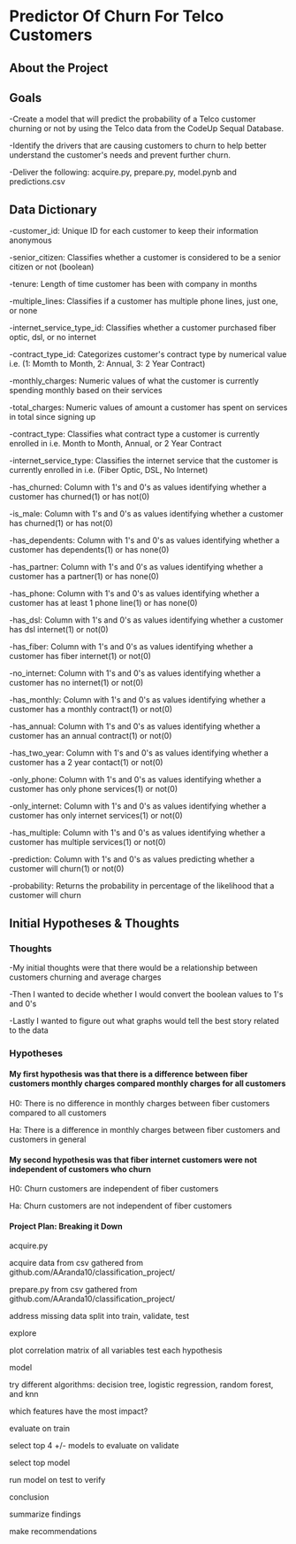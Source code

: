 # Predictor Of Churn For Telco Customers

## About the Project

## Goals

-Create a model that will predict the probability of a Telco customer churning or not by using the Telco data from the CodeUp Sequal Database. 

-Identify the drivers that are causing customers to churn to help better understand the customer's needs and prevent further churn.

-Deliver the following: acquire.py, prepare.py, model.pynb and predictions.csv

## Data Dictionary

-customer_id: Unique ID for each customer to keep their information anonymous   

-senior_citizen: Classifies whether a customer is considered to be a senior citizen or not (boolean)

-tenure: Length of time customer has been with company in months

-multiple_lines: Classifies if a customer has multiple phone lines, just one, or none

-internet_service_type_id: Classifies whether a customer purchased fiber optic, dsl, or no internet

-contract_type_id: Categorizes customer's contract type by numerical value i.e. (1: Momth to Month, 2: Annual, 3: 2 Year Contract)

-monthly_charges: Numeric values of what the customer is currently spending monthly based on their services

-total_charges: Numeric values of amount a customer has spent on services in total since signing up

-contract_type: Classifies what contract type a customer is currently enrolled in i.e. Month to Month, Annual, or 2 Year Contract  

-internet_service_type: Classifies the internet service that the customer is currently enrolled in i.e. (Fiber Optic, DSL, No Internet)

-has_churned: Column with 1's and 0's as values identifying whether a customer has churned(1) or has not(0)

-is_male: Column with 1's and 0's as values identifying whether a customer has churned(1) or has not(0)

-has_dependents: Column with 1's and 0's as values identifying whether a customer has dependents(1) or has none(0)    

-has_partner: Column with 1's and 0's as values identifying whether a customer has a partner(1) or has none(0)

-has_phone: Column with 1's and 0's as values identifying whether a customer has at least 1 phone line(1) or has none(0)

-has_dsl: Column with 1's and 0's as values identifying whether a customer has dsl internet(1) or not(0)

-has_fiber: Column with 1's and 0's as values identifying whether a customer has fiber internet(1) or not(0)   

-no_internet: Column with 1's and 0's as values identifying whether a customer has no internet(1) or not(0) 

-has_monthly: Column with 1's and 0's as values identifying whether a customer has a monthly contract(1) or not(0)

-has_annual: Column with 1's and 0's as values identifying whether a customer has an annual contract(1) or not(0)  

-has_two_year: Column with 1's and 0's as values identifying whether a customer has a 2 year contact(1) or not(0)

-only_phone: Column with 1's and 0's as values identifying whether a customer has only phone services(1) or not(0) 

-only_internet: Column with 1's and 0's as values identifying whether a customer has only internet services(1) or not(0) 

-has_multiple: Column with 1's and 0's as values identifying whether a customer has multiple services(1) or not(0) 

-prediction: Column with 1's and 0's as values predicting whether a customer will churn(1) or not(0)

-probability: Returns the probability in percentage of the likelihood that a customer will churn

## Initial Hypotheses & Thoughts

### Thoughts

-My initial thoughts were that there would be a relationship between customers churning and average charges

-Then I wanted to decide whether I would convert the boolean values to 1's and 0's

-Lastly I wanted to figure out what graphs would tell the best story related to the data


### Hypotheses

#### My first hypothesis was that there is a difference between fiber customers monthly charges compared monthly charges for all customers

H0: There is no difference in monthly charges between fiber customers compared to all customers

Ha: There is a difference in monthly charges between fiber customers and customers in general

#### My second hypothesis was that fiber internet customers were not independent of customers who churn

H0: Churn customers are independent of fiber customers

Ha: Churn customers are not independent of fiber customers


#### Project Plan: Breaking it Down

acquire.py

acquire data from csv gathered from github.com/AAranda10/classification_project/

prepare.py from csv gathered from github.com/AAranda10/classification_project/

address missing data
split into train, validate, test

explore

plot correlation matrix of all variables
test each hypothesis

model

try different algorithms: decision tree, logistic regression, random forest, and knn

which features have the most impact?

evaluate on train

select top 4 +/- models to evaluate on validate

select top model

run model on test to verify

conclusion

summarize findings

make recommendations
